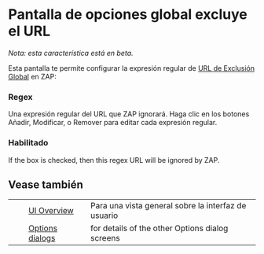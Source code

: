 # Pantalla de opciones global excluye el URL #

*Nota: esta característica está en beta.*

Esta pantalla te permite configurar la expresión regular de [URL de Exclusión Global][URL de Exclusi_n Global] en ZAP:

### Regex ###

Una expresión regular del URL que ZAP ignorará. Haga clic en los botones Añadir, Modificar, o Remover para editar cada expresión regular.

### Habilitado ###

If the box is checked, then this regex URL will be ignored by ZAP.

## Vease también ##

<table> 
 <tbody>
  <tr>
   <td>&nbsp;&nbsp;&nbsp;&nbsp;</td>
   <td> <a href="HelpUiOverview" rel="nofollow">UI Overview</a></td>
   <td>Para una vista general sobre la interfaz de usuario</td>
  </tr> 
  <tr>
   <td>&nbsp;&nbsp;&nbsp;&nbsp;</td>
   <td> <a href="HelpUiDialogsOptionsOptions" rel="nofollow">Options dialogs</a></td>
   <td>for details of the other Options dialog screens</td>
  </tr> 
 </tbody>
</table>


[URL de Exclusi_n Global]: HelpStartConceptsGlobalexcludeurl